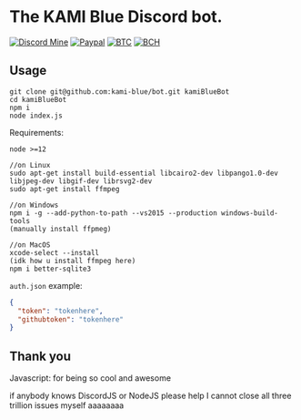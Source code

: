 # The KAMI Blue Discord bot.

[![Discord Mine](https://img.shields.io/discord/573954110454366214?label=chat&logo=discord&logoColor=white)](https://discord.gg/KfpqwZB)
[![Paypal](https://img.shields.io/badge/paypal-donate-red?color=169bd7&logo=paypal)](https://paypal.me/mik4a)
[![BTC](https://img.shields.io/badge/btc-clickme-red?color=f08b16&logo=bitcoin)](https://www.blockchain.com/btc/address/19pH4aNZZMPJkqQ2826BauRokyBs1NYon7)
[![BCH](https://img.shields.io/badge/bch-clickme-red?color=2db300&logo=cash-app)](https://www.blockchain.com/bch/address/19pH4aNZZMPJkqQ2826BauRokyBs1NYon7) 

## Usage

```
git clone git@github.com:kami-blue/bot.git kamiBlueBot
cd kamiBlueBot
npm i
node index.js
```

Requirements: 
```
node >=12

//on Linux
sudo apt-get install build-essential libcairo2-dev libpango1.0-dev libjpeg-dev libgif-dev librsvg2-dev
sudo apt-get install ffmpeg

//on Windows
npm i -g --add-python-to-path --vs2015 --production windows-build-tools
(manually install ffpmeg)

//on MacOS
xcode-select --install
(idk how u install ffmpeg here)
npm i better-sqlite3
```

`auth.json` example:
```json
{
  "token": "tokenhere",
  "githubtoken": "tokenhere"
}
```

## Thank you

Javascript: for being so cool and awesome

if anybody knows DiscordJS or NodeJS please help I cannot close all three trillion issues myself aaaaaaaa
